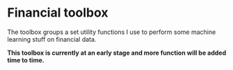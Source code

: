 # Financial toolbox

The toolbox groups a set utility functions I use to perform some machine learning stuff on financial data.

__This toolbox is currently at an early stage and more function will be added time to time.__
